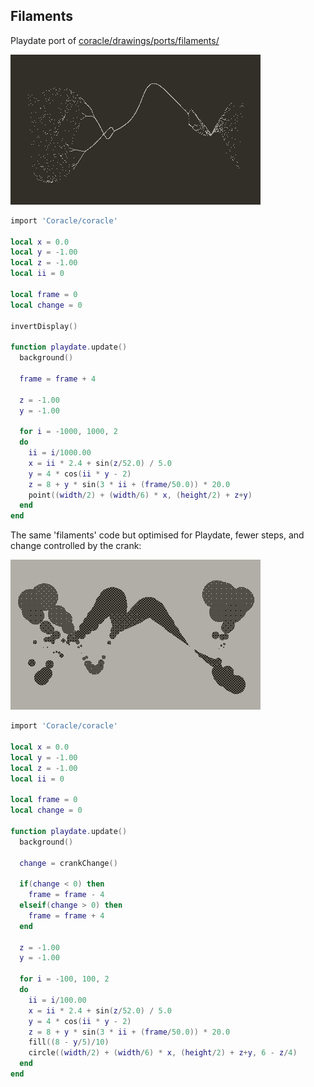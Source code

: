 ## Filaments
Playdate port of [coracle/drawings/ports/filaments/](https://orllewin.github.io/coracle/drawings/ports/filaments/)

![](./readme_assets/pd_filemants_original.gif)

```lua
import 'Coracle/coracle'

local x = 0.0
local y = -1.00
local z = -1.00
local ii = 0

local frame = 0
local change = 0

invertDisplay()

function playdate.update()
  background()
  
  frame = frame + 4
	
  z = -1.00
  y = -1.00
  
  for i = -1000, 1000, 2
  do
	ii = i/1000.00
	x = ii * 2.4 + sin(z/52.0) / 5.0
	y = 4 * cos(ii * y - 2)
	z = 8 + y * sin(3 * ii + (frame/50.0)) * 20.0
	point((width/2) + (width/6) * x, (height/2) + z+y)
  end
end
```

The same 'filaments' code but optimised for Playdate, fewer steps, and change controlled by the crank:

![](./readme_assets/pd_filaments.gif)

```lua
import 'Coracle/coracle'

local x = 0.0
local y = -1.00
local z = -1.00
local ii = 0

local frame = 0
local change = 0

function playdate.update()
  background()
  
  change = crankChange()
  
  if(change < 0) then
	frame = frame - 4
  elseif(change > 0) then
	frame = frame + 4
  end
  
  z = -1.00
  y = -1.00
  
  for i = -100, 100, 2
  do
	ii = i/100.00
	x = ii * 2.4 + sin(z/52.0) / 5.0
	y = 4 * cos(ii * y - 2)
	z = 8 + y * sin(3 * ii + (frame/50.0)) * 20.0
	fill((8 - y/5)/10)
	circle((width/2) + (width/6) * x, (height/2) + z+y, 6 - z/4)
  end
end
```